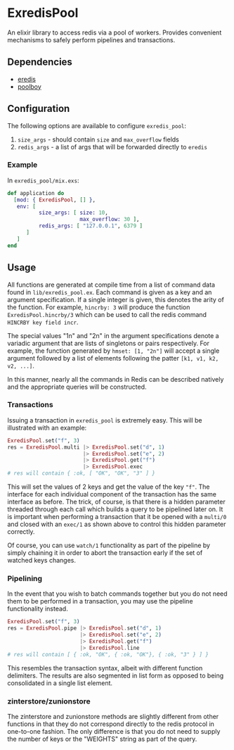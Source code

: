 # ExredisPool

An elixir library to access redis via a pool of workers. Provides
convenient mechanisms to safely perform pipelines and transactions.

## Dependencies

- [eredis](https://github.com/wooga/eredis)
- [poolboy](https://github.com/devinus/poolboy)

## Configuration

The following options are available to configure `exredis_pool`:

1. `size_args` - should contain `size` and `max_overflow` fields
2. `redis_args` - a list of args that will be forwarded directly to `eredis`

### Example

In `exredis_pool/mix.exs`:

```elixir
def application do
  [mod: { ExredisPool, [] },
   env: [
          size_args: [ size: 10,
                       max_overflow: 30 ],
          redis_args: [ "127.0.0.1", 6379 ]
      ]
   ]
end
```

## Usage

All functions are generated at compile time from a list of command
data found in `lib/exredis_pool.ex`. Each command is given as a key
and an argument specification. If a single integer is given, this
denotes the arity of the function. For example, `hincrby: 3` will
produce the function `ExredisPool.hincrby/3` which can be used to call
the redis command `HINCRBY key field incr`.

The special values "1n" and "2n" in the argument specifications denote
a variadic argument that are lists of singletons or pairs
respectively. For example, the function generated by `hmset:
[1, "2n"]` will accept a single argument followed by a list of
elements following the patter `[k1, v1, k2, v2, ...]`.

In this manner, nearly all the commands in Redis can be described
natively and the appropriate queries will be constructed.

### Transactions

Issuing a transaction in `exredis_pool` is extremely easy. This will
be illustrated with an example:

```elixir
ExredisPool.set("f", 3)
res = ExredisPool.multi |> ExredisPool.set("d", 1)
                        |> ExredisPool.set("e", 2)
                        |> ExredisPool.get("f")
                        |> ExredisPool.exec
# res will contain { :ok, [ "OK", "OK", "3" ] }
```

This will set the values of 2 keys and get the value of the key `"f"`.
The interface for each individual component of the transaction has the
same interface as before. The trick, of course, is that there is a
hidden parameter threaded through each call which builds a query to be
pipelined later on. It is important when performing a transaction that
it be opened with a `multi/0` and closed with an `exec/1` as shown
above to control this hidden parameter correctly.

Of course, you can use `watch/1` functionality as part of the pipeline
by simply chaining it in order to abort the transaction early if the
set of watched keys changes.

### Pipelining

In the event that you wish to batch commands together but you do not
need them to be performed in a transaction, you may use the pipeline
functionality instead.

```elixir
ExredisPool.set("f", 3)
res = ExredisPool.pipe |> ExredisPool.set("d", 1)
                       |> ExredisPool.set("e", 2)
                       |> ExredisPool.get("f")
                       |> ExredisPool.line
# res will contain [ { :ok, "OK", { :ok, "OK"}, { :ok, "3" } ] }
```

This resembles the transaction syntax, albeit with different function
delimiters. The results are also segmented in list form as opposed to
being consolidated in a single list element.

### zinterstore/zunionstore

The zinterstore and zunionstore methods are slightly different from
other functions in that they do not correspond directly to the redis
protocol in one-to-one fashion. The only difference is that you do not
need to supply the number of keys or the "WEIGHTS" string as part of
the query.

